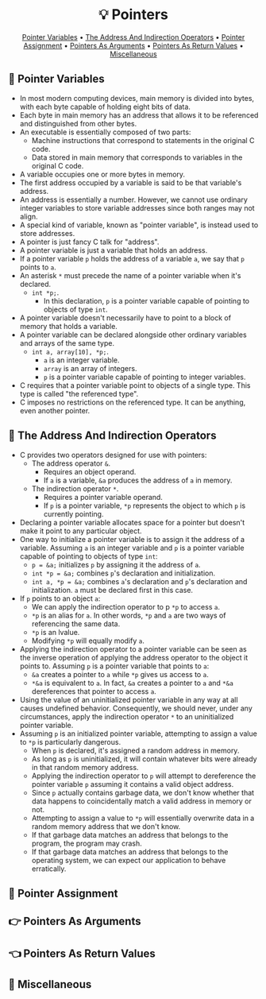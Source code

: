 <h1 align="center">💡<strong> Pointers</strong></h1>
<p align="center">
  <a href="#round_pushpin-pointer-variables">Pointer Variables</a> •
  <a href="#compass-the-address-and-indirection-operators">The Address And Indirection Operators</a> •
  <a href="#link-pointer-assignment">Pointer Assignment</a> •
  <a href="#point_right-pointers-as-arguments">Pointers As Arguments</a> •
  <a href="#point_left-pointers-as-return-values">Pointers As Return Values</a> •
  <a href="#game_die-miscellaneous"> Miscellaneous</a>
</p>

## :round_pushpin: Pointer Variables

* In most modern computing devices, main memory is divided into bytes, with each byte capable of holding eight bits of data.
* Each byte in main memory has an address that allows it to be referenced and distinguished from other bytes.
* An executable is essentially composed of two parts:
   * Machine instructions that correspond to statements in the original C code.
   * Data stored in main memory that corresponds to variables in the original C code.
* A variable occupies one or more bytes in memory.
* The first address occupied by a variable is said to be that variable's address.
* An address is essentially a number. However, we cannot use ordinary integer variables to store variable addresses since both ranges may not align.
* A special kind of variable, known as "pointer variable", is instead used to store addresses.
* A pointer is just fancy C talk for "address".
* A pointer variable is just a variable that holds an address.
* If a pointer variable ```p``` holds the address of a variable ```a```, we say that ```p``` points to ```a```.
* An asterisk ```*``` must precede the name of a pointer variable when it's declared.
   * ```int *p;```.
      * In this declaration, ```p``` is a pointer variable capable of pointing to objects of type ```int```.
* A pointer variable doesn't necessarily have to point to a block of memory that holds a variable.
* A pointer variable can be declared alongside other ordinary variables and arrays of the same type.
   * ```int a, array[10], *p;```.
      * ```a``` is an integer variable.
      * ```array``` is an array of integers.
      * ```p``` is a pointer variable capable of pointing to integer variables.
* C requires that a pointer variable point to objects of a single type. This type is called "the referenced type".
* C imposes no restrictions on the referenced type. It can be anything, even another pointer.

## :compass: The Address And Indirection Operators

* C provides two operators designed for use with pointers:
   * The address operator ```&```.
      * Requires an object operand.
      * If ```a``` is a variable, ```&a``` produces the address of ```a``` in memory.
   * The indirection operator ```*```.
      * Requires a pointer variable operand.
      * If ```p``` is a pointer variable, ```*p``` represents the object to which ```p``` is currently pointing.
* Declaring a pointer variable allocates space for a pointer but doesn't make it point to any particular object.
* One way to initialize a pointer variable is to assign it the address of a variable. Assuming ```a``` is an integer variable and ```p``` is a pointer variable capable of pointing to objects of type ```int```:
   * ```p = &a;``` initializes ```p``` by assigning it the address of ```a```.
   * ```int *p = &a;``` combines ```p```'s declaration and initialization.
   * ```int a, *p = &a;``` combines ```a```'s declaration and ```p```'s declaration and initialization. ```a``` must be declared first in this case.
* If ```p``` points to an object ```a```:
   * We can apply the indirection operator to p ```*p``` to access ```a```.
   * ```*p``` is an alias for ```a```. In other words, ```*p``` and ```a``` are two ways of referencing the same data.
   * ```*p``` is an lvalue.
   * Modifying ```*p``` will equally modify ```a```.
* Applying the indirection operator to a pointer variable can be seen as the inverse operation of applying the address operator to the object it points to. Assuming ```p``` is a pointer variable that points to ```a```:
   * ```&a``` creates a pointer to ```a``` while ```*p``` gives us access to ```a```.
   * ```*&a``` is equivalent to ```a```. In fact, ```&a``` creates a pointer to ```a``` and ```*&a``` dereferences that pointer to access ```a```.
* Using the value of an uninitialized pointer variable in any way at all causes undefined behavior. Consequently, we should never, under any circumstances, apply the indirection operator ```*``` to an uninitialized pointer variable.
* Assuming ```p``` is an initialized pointer variable, attempting to assign a value to ```*p``` is particularly dangerous.
   * When ```p``` is declared, it's assigned a random address in memory.
   * As long as ```p``` is uninitialized, it will contain whatever bits were already in that random memory address.
   * Applying the indirection operator to ```p``` will attempt to dereference the pointer variable ```p``` assuming it contains a valid object address.
   * Since ```p``` actually contains garbage data, we don't know whether that data happens to coincidentally match a valid address in memory or not.
   * Attempting to assign a value to ```*p``` will essentially overwrite data in a random memory address that we don't know.
   * If that garbage data matches an address that belongs to the program, the program may crash.
   * If that garbage data matches an address that belongs to the operating system, we can expect our application to behave erratically.

## :link: Pointer Assignment

## :point_right: Pointers As Arguments

## :point_left: Pointers As Return Values

## :game_die: Miscellaneous
